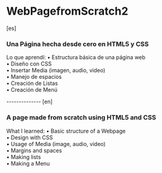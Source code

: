 # WebPagefromScratch2
[es]

<h3> Una Página hecha desde cero en HTML5 y CSS </h3>

<p>
Lo que aprendí:
• Estructura básica de una página web   <br>
• Diseño con CSS   <br>
• Insertar Media (imagen, audio, video)   <br>
• Manejo de espacios   <br>
• Creación de Listas   <br>
• Creación de Menú   <br>
</p>
--------------
[en]

<h3> A page made from scratch using HTML5 and CSS </h3>

<p>
What I learned:
• Basic structure of a Webpage   <br>
• Design with CSS   <br>
• Usage of Media (image, audio, video)   <br>
• Margins and spaces   <br>
• Making lists   <br>
• Making a Menu   <br>
</p>
